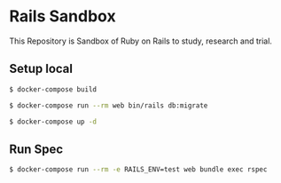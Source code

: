 # Rails Sandbox

This Repository is Sandbox of Ruby on Rails to study, research and trial.

## Setup local

```bash
$ docker-compose build
```

```bash
$ docker-compose run --rm web bin/rails db:migrate
```

```bash
$ docker-compose up -d
```

## Run Spec

```bash
$ docker-compose run --rm -e RAILS_ENV=test web bundle exec rspec
```


